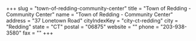+++
slug = "town-of-redding-community-center"
title = "Town of Redding - Community Center"
name = "Town of Redding - Community Center"
address = "37 Lonetown Road"
cityIndexKey = "city-ct-redding"
city = "Redding"
state = "CT"
postal = "06875"
website = ""
phone = "203-938-3580"
fax = ""
+++
